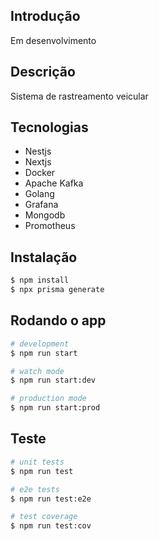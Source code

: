 ## Introdução

Em desenvolvimento

## Descrição

Sistema de rastreamento veicular

## Tecnologias

- Nestjs
- Nextjs
- Docker
- Apache Kafka
- Golang
- Grafana
- Mongodb
- Promotheus

## Instalação

```bash
$ npm install
$ npx prisma generate
```

## Rodando o app

```bash
# development
$ npm run start

# watch mode
$ npm run start:dev

# production mode
$ npm run start:prod
```

## Teste

```bash
# unit tests
$ npm run test

# e2e tests
$ npm run test:e2e

# test coverage
$ npm run test:cov
```
